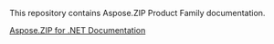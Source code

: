 This repository contains Aspose.ZIP Product Family documentation.

[Aspose.ZIP for .NET Documentation](net)